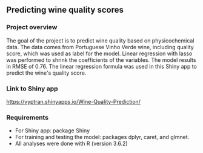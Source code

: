 ## Predicting wine quality scores
### Project  overview
The goal of the project is to predict wine quality based on physicochemical data. The data comes from Portuguese Vinho Verde wine, including quality score, which was used as label for the model. Linear regression with lasso was performed to  shrink the coefficients of the variables. The model results in RMSE of 0.76. The linear regression formula was used in this Shiny app to predict the wine's quality score.
### Link to Shiny app
https://vyptran.shinyapps.io/Wine-Quality-Prediction/
### Requirements
* For Shiny app: package Shiny
* For  training and testing the model: packages dplyr, caret, and glmnet.
* All analyses were done with R (version 3.6.2)
